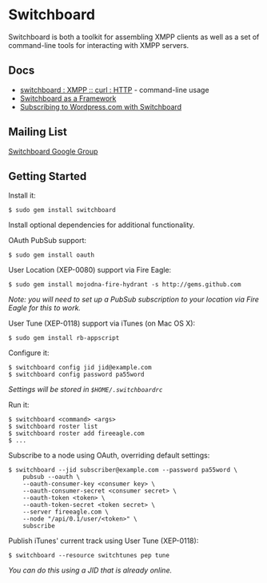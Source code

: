 # Switchboard 

Switchboard is both a toolkit for assembling XMPP clients as well as a set of
command-line tools for interacting with XMPP servers.

## Docs

* [switchboard : XMPP :: curl :
    HTTP](http://mojodna.net/2009/07/16/switchboard-curl-for-xmpp.html) -
    command-line usage
* [Switchboard as a
    Framework](http://mojodna.net/2009/07/19/switchboard-as-a-framework.html)
* [Subscribing to Wordpress.com with
    Switchboard](http://mojodna.net/2009/07/21/subscribing-to-wordpress-com-with-switchboard.html)

## Mailing List

[Switchboard Google Group](http://groups.google.com/group/switchboard)

## Getting Started

Install it:

    $ sudo gem install switchboard

Install optional dependencies for additional functionality.

OAuth PubSub support:

    $ sudo gem install oauth

User Location (XEP-0080) support via Fire Eagle:

    $ sudo gem install mojodna-fire-hydrant -s http://gems.github.com

_Note: you will need to set up a PubSub subscription to your location via Fire
Eagle for this to work._

User Tune (XEP-0118) support via iTunes (on Mac OS X):

    $ sudo gem install rb-appscript

Configure it:

    $ switchboard config jid jid@example.com
    $ switchboard config password pa55word

_Settings will be stored in `$HOME/.switchboardrc`_

Run it:

    $ switchboard <command> <args>
    $ switchboard roster list
    $ switchboard roster add fireeagle.com
    $ ...

Subscribe to a node using OAuth, overriding default settings:

    $ switchboard --jid subscriber@example.com --password pa55word \
        pubsub --oauth \
        --oauth-consumer-key <consumer key> \
        --oauth-consumer-secret <consumer secret> \
        --oauth-token <token> \
        --oauth-token-secret <token secret> \
        --server fireeagle.com \
        --node "/api/0.1/user/<token>" \
        subscribe

Publish iTunes' current track using User Tune (XEP-0118):

    $ switchboard --resource switchtunes pep tune

_You can do this using a JID that is already online._
